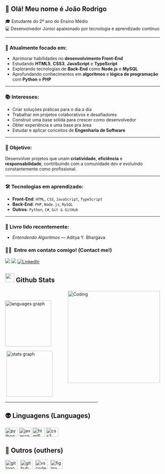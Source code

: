 ## 👋 Olá! Meu nome é João Rodrigo

🎓 Estudante do 2º ano do Ensino Médio  
💻 Desenvolvedor Júnior apaixonado por tecnologia e aprendizado contínuo  

---

### 🚀 Atualmente focado em:
- Aprimorar habilidades no **desenvolvimento Front-End**
- Estudando **HTML5**, **CSS3**, **JavaScript** e **TypeScript**
- Explorando tecnologias de **Back-End** como **Node.js** e **MySQL**
- Aprofundando conhecimentos em **algoritmos** e **lógica de programação** com **Python** e **PHP**

---

### 📚 Interesses:
- Criar soluções práticas para o dia a dia  
- Trabalhar em projetos colaborativos e desafiadores  
- Construir uma base sólida para crescer como desenvolvedor
- Obter experiência e uma base pra área 
- Estudar e aplicar conceitos de **Engenharia de Software**

---

### 🎯 Objetivo:
Desenvolver projetos que unam **criatividade**, **eficiência** e **responsabilidade**, contribuindo com a comunidade dev e evoluindo constantemente como profissional.

---

### 🛠️ Tecnologias em aprendizado:
- **Front-End**: `HTML`, `CSS`, `JavaScript`, `TypeScript`
- **Back-End**: `PHP`, `Node.js`, `MySQL`
- **Outros**: `Python`, `C#`, `Git & GitHub`

---

### 📕 Livro lido recentemente:
- *Entendendo Algoritmos* — Aditya Y. Bhargava


### 🤝🏻 &nbsp;Entre em contato comigo! (Contact me!)
<a href="https://instagram.com/_joaoroodrigo"><img src="https://img.shields.io/badge/__joaoroodrigo-E4405F?style=flat&logo=Instagram&logoColor=white"/></a>
<a href="mailto:joaofreire2408@gmail.com"><img src="https://img.shields.io/badge/-joaofreire2408@gmail.com-D14836?style=flat&logo=Gmail&logoColor=white"/></a>
<a href="https://www.linkedin.com/in/jo%C3%A3o-rodrigo-ferreira-freire-a6b23b319/"><img src="https://img.shields.io/badge/linkedin-%230A66C2.svg?style=plastic&logo=linkedin&logoColor=white" alt="LinkedIn"/></a>


## <picture> <img src = "https://media2.giphy.com/media/QssGEmpkyEOhBCb7e1/giphy.gif?cid=ecf05e47a0n3gi1bfqntqmob8g9aid1oyj2wr3ds3mg700bl&rid=giphy.gif" width = 30px>  </picture> Github Stats



<!--- stats & Trophy (start) -->

<p align="left">
  <!--- stats (start) -->
<h3></h3>
<img align="right" alt="Coding" width="300" src="https://cdn.dribbble.com/users/1277312/screenshots/14733298/media/39b1045e593737587dd60e42c8422d1f.gif" >
<br>


<p><img src="https://github-readme-stats.vercel.app/api/top-langs?username=JoaoBruto&locale=en&hide_title=false&layout=compact&card_width=320&langs_count=5&theme=dark&hide_border=false" height="150" alt="languages graph"  /></p>


<p>&nbsp;<img src="https://github-readme-stats.vercel.app/api?username=JoaoBruto&hide_title=false&hide_rank=false&show_icons=true&include_all_commits=true&count_private=true&disable_animations=false&theme=dark&locale=en&hide_border=false" height="150" alt="stats graph"  /></p>






<hr width="60%" >
  

  
## 👽 Linguagens (Languages)
<img src="https://cdn.jsdelivr.net/gh/devicons/devicon/icons/python/python-original.svg" height="30" width="40" alt="python logo"  /><img width="1" />
<img src="https://cdn.jsdelivr.net/gh/devicons/devicon/icons/javascript/javascript-original.svg" height="30"  width="40" alt="javascript logo"  />
<img src="https://cdn.jsdelivr.net/gh/devicons/devicon/icons/html5/html5-original.svg" height="30"  width="40" alt="html5 logo"  />
<img src="https://cdn.jsdelivr.net/gh/devicons/devicon/icons/css3/css3-original.svg" height="30"  width="40" alt="css3 logo"  />


## 🐛 Outros (outhers)
<div align="left">
  <img src="https://cdn.jsdelivr.net/gh/devicons/devicon/icons/git/git-original.svg" height="30"  width="40" alt="git logo"  />
  <img width="1" />
  <img src="https://cdn.jsdelivr.net/gh/devicons/devicon/icons/github/github-original.svg" height="30"  width="40" alt="github logo"  />
  <img width="1" />
  <img src="https://cdn.jsdelivr.net/gh/devicons/devicon/icons/vscode/vscode-original.svg" height="30"  width="40" alt="vscode logo"  />
  <img width="1" />
  <img src="https://cdn.jsdelivr.net/gh/devicons/devicon/icons/figma/figma-original.svg" height="30"  width="40" alt="figma logo"  />
  <img width="1" />






<td width="50%" align="center">


 

  </td>
</tr>
</table



<img align="right" alt="GIF" src="https://media.giphy.com/media/836HiJc7pgzy8iNXCn/giphy.gif" />






   



